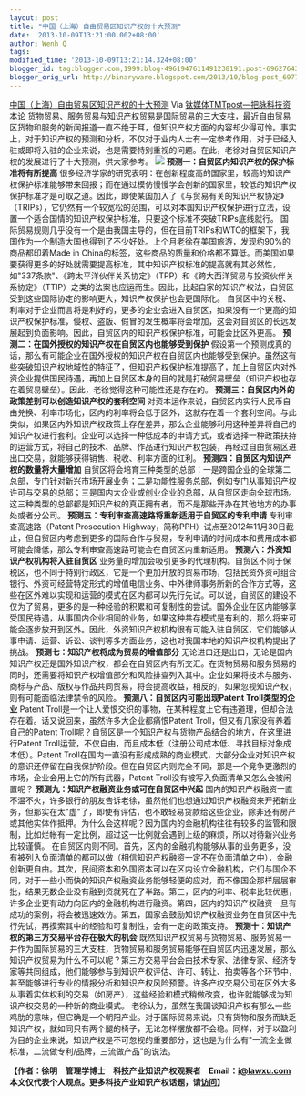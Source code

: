 ```yaml
---
layout: post
title: "中国（上海）自由贸易区知识产权的十大预测"
date: '2013-10-09T13:21:00.002+08:00'
author: Wenh Q
tags:
modified_time: '2013-10-09T13:21:14.324+08:00'
blogger_id: tag:blogger.com,1999:blog-4961947611491238191.post-6962764314903280186
blogger_orig_url: http://binaryware.blogspot.com/2013/10/blog-post_6977.html
---
```

[中国（上海）自由贸易区知识产权的十大预测](http://www.tmtpost.com/69601.html)
Via [钛媒体TMTpost—把脉科技资本论](http://www.tmtpost.com/)
货物贸易、服务贸易与[知识产权](http://www.tmtpost.com/tag/intellectual-property "查看 知识产权 中的全部文章")贸易是国际贸易的三大支柱，最近自由贸易区货物和服务的新闻报道一直不绝于耳，但知识产权方面的内容却少得可怜。事实上，对于知识产权的预测和分析，不仅对于业内人士有一定参考作用，对于已经入驻或即将入驻的企业来说，也是需要特别重视的问题。在此，老徐对自贸区知识产权的发展进行了十大预测，供大家参考。
![](http://www.tmtpost.com/wp-content/uploads/2013/10/138121328916.jpg)
**预测一：自贸区内知识产权的保护标准将有所提高**
很多经济学家的研究表明：在创新程度高的国家里，较高的知识产权保护标准能够带来回报；而在通过模仿慢慢学会创新的国家里，较低的知识产权保护标准才是可取之道。因此，即使某国加入了《与贸易有关的知识产权协定》（TRIPs），它仍然有一个较宽松的范围，可以对本国知识产权保护进行立法，设置一个适合国情的知识产权保护标准，只要这个标准不突破TRIPs底线就行。
国际贸易规则几乎没有一个是由我国主导的，但在目前TRIPs和WTO的框架下，我国作为一个制造大国也得到了不少好处。上个月老徐在美国旅游，发现约90%的商品都印着Made
in
China的标签，这些商品的质量和价格都不算低。而美国如果要获得更多的好处就需要提高标准，其中知识产权标准的提高就有其必然性，如"337条款"、《跨太平洋伙伴关系协定》（TPP）和《跨大西洋贸易与投资伙伴关系协定》（TTIP）之类的法案也应运而生。因此，比起自家的知识产权法，自贸区受到这些国际协定的影响更大，知识产权保护也会更国际化。
自贸区中的关税、利率对于企业而言将是利好的，更多的企业会进入自贸区，如果没有一个更高的知识产权保护标准，侵权、盗版、假冒的发生概率将会增加，这会对自贸区的长远发展起到负面影响。因此，自贸区内的知识产权保护标准，可能会比区外更高。
**预测二：在国外授权的知识产权在自贸区内也能够受到保护**
假设第一个预测成真的话，那么有可能企业在国外授权的知识产权在自贸区内也能够受到保护。虽然这有些突破知识产权地域性的特征了，但知识产权保护标准提高了，加上自贸区内对外资企业提供国民待遇，再加上自贸区本身的目的就是打破贸易壁垒（知识产权也存在着贸易壁垒）。因此，老徐觉得这种可能性还是存在的。
**预测三：自贸区内外的政策差别可以创造知识产权的套利空间**
对资本运作来说，自贸区内实行人民币自由兑换、利率市场化，区内的利率将会低于区外，这就存在着一个套利空间。与此类似，如果区内外知识产权政策上存在差异，那么企业能够利用这种差异将自己的知识产权进行套利。企业可以选择一种低成本的申请方式，或者选择一种政策扶持的运营方式，将自己的技术、品牌、作品进行知识产权包装，再经过自由贸易区进出口交易，就能够获得销售、税收、利率方面的红利。
**预测四：自贸区内知识产权的数量将大量增加**
自贸区将会培育三种类型的总部：一是跨国企业的全球第二总部，专门针对新兴市场开展业务；二是功能性服务总部，例如专门从事知识产权许可与交易的总部；三是国内大企业或创业企业的总部，从自贸区走向全球市场。这三种类型的总部都是知识产权的真正拥有者，而不是那些开办在其他地方的办事处或者分公司。
**预测五：专利审查高速路将重新适用于自贸区的专利申请**
专利审查高速路（Patent Prosecution
Highway，简称PPH）试点至2012年11月30日截止，但自贸区内考虑到更多的国际合作与贸易，专利申请的时间成本和费用成本都可能会降低，那么专利审查高速路可能会在自贸区内重新适用。
**预测六：外资知识产权机构将入驻自贸区**
业务量的增加会吸引更多的代理机构。自贸区不同于保税区，也不同于特别行政区，它是一个更加开放的贸易市场，包括民资外资可组合银行、外资可经营特定形式的增值电信业务、中外律师事务所新的合作方式等，这些在区外难以实现和运营的模式在区内都可以先行先试。可以说，自贸区的建设不仅为了贸易，更多的是一种经验的积累和可复制性的尝试。国外企业在区内能够享受国民待遇，从事国内企业相同的业务，如果这种共存模式是有利的，那么将来可能会逐步放开到区外。因此，外资知识产权机构很有可能入驻自贸区，它们能够从事申请、运营、诉讼、谈判等多方面业务，这也对我国本地的知识产权机构提出了挑战。
**预测七：知识产权将成为贸易的增值部分**
无论进口还是出口，无论是国内知识产权还是国外知识产权，都会在自贸区内有所交汇。在货物贸易和服务贸易的同时，还需要将知识产权增值部分和风险排查列入其中。企业如果将技术与服务、商标与产品、版权与作品共同贸易，将会提高收益，相反的，如果忽视知识产权，则有可能面临法律禁令的风险。
**预测八：自贸区内可能出现Patent Troll类型的企业**
Patent
Troll是一个让人爱恨交织的事物，在某种程度上它有违道理，但却合法存在着。话又说回来，虽然许多大企业都痛恨Patent
Troll，但又有几家没有养着自己的Patent
Troll呢？自贸区是一个知识产权与货物产品结合的地方，在这里进行Patent
Troll运营，不仅自由，而且成本低（注册公司成本低、寻找目标对象成本低）。Patent
Troll在国内一直没有形成成熟的商业模式，大部分企业对知识产权的意识还停留在自我保护阶段。但在自贸区内则完全不同，那是一个竞争更激烈的市场，企业会用上它的所有武器，Patent
Troll没有被写入负面清单又怎么会被闲置呢？
**预测九：知识产权融资业务或可在自贸区中兴起**
国内的知识产权融资一直不温不火，许多银行的朋友告诉老徐，虽然他们也想通过知识产权融资来开拓新业务，但那实在太"虚"了，即使有评估，也不敢轻易贷款给这些企业，除非还有房产或其他实体作抵押。为什么会这样呢？因为国内的金融机构往往有较多的监管和限制，比如烂帐有一定比例，超过这一比例就会遇到上级的麻烦，所以对待新兴业务比较谨慎。
在自贸区内则不同。首先，区内的金融机构能够从事的业务更多，没有被列入负面清单的都可以做（相信知识产权融资一定不在负面清单之中），金融创新更自由。其次，民间资本和外国资本可以在区内设立金融机构，它们与国企不同，对于一些小而快的知识产权融资业务能够轻便的应对，而不像国企那样层层审批，结果无数企业没有融到资就死在了半路。第三，区内的利率、税率比较优惠，许多企业更有动力向区内的金融机构进行融资。第四，区内的知识产权融资一旦有成功的案例，将会被迅速效仿。第五，国家会鼓励知识产权融资业务在自贸区中先行先试，再摸索其中的经验和可复制性，会有一定的政策支持。
**预测十：知识产权的第三方交易平台存在极大的机会**
既然知识产权贸易与货物贸易、服务贸易一并作为国际贸易的三大支柱，货物贸易和服务贸易能够在自贸区内迅速发展，那么知识产权贸易为什么不可以呢？第三方交易平台会由技术专家、法律专家、经济专家等共同组成，他们能够参与到知识产权评估、许可、转让、拍卖等各个环节中，甚至能够进行专业的情报分析和知识产权风险预警。许多产权交易公司在区外大多从事着实体权利的交易（如房产），这些经验和模式稍做改变，也许就能够成为知识产权交易的一种新的商业模式。
老徐认为，虽然在我国谈知识产权有那么一些鸡肋的意味，但它确是一个朝阳产业。对于国际贸易来说，只有货物和服务而缺乏知识产权，就如同只有两个腿的椅子，无论怎样摆放都不会稳。同样，对于以盈利为目的企业来说，知识产权是不可忽视的重要部分，这也是为什么有"一流企业做标准，二流做专利/品牌，三流做产品"的说法。

**【作者：徐明　管理学博士　科技产业知识产权观察者　Email：i@lawxu.com　本文仅代表个人观点。更多科技产业知识产权话题，请[访问](http://www.tmtpost.com/www.lawxu.com)】**
